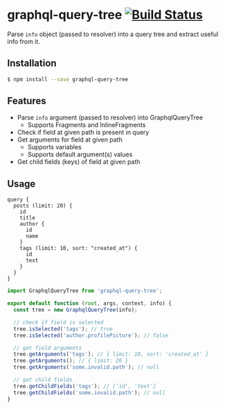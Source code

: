 
# graphql-query-tree [![Build Status](https://travis-ci.org/alekbarszczewski/graphql-query-tree.svg?branch=master)](https://travis-ci.org/alekbarszczewski/graphql-query-tree)

Parse `info` object (passed to resolver) into a query tree and extract useful info from it.

## Installation

```sh
$ npm install --save graphql-query-tree
```

## Features

* Parse `info` argument (passed to resolver) into GraphqlQueryTree
  * Supports Fragments and InlineFragments
* Check if field at given path is present in query
* Get arguments for field at given path
  * Supports variables
  * Supports default argument(s) values
* Get child fields (keys) of field at given path

## Usage

```gql
query {
  posts (limit: 20) {
    id
    title
    author {
      id
      name
    }
    tags (limit: 10, sort: "created_at") {
      id
      text
    }
  }
}
```

```js
import GraphqlQueryTree from 'graphql-query-tree';

export default function (root, args, context, info) {
  const tree = new GraphqlQueryTree(info);

  // check if field is selected
  tree.isSelected('tags'); // true
  tree.isSelected('author.profilePicture'); // false

  // get field arguments
  tree.getArguments('tags'); // { limit: 10, sort: 'created_at' }
  tree.getArguments(); // { limit: 20 }
  tree.getArguments('some.invalid.path'); // null

  // get child fields
  tree.getChildFields('tags'); // ['id', 'text']
  tree.getChildFields('some.invalid.path'); // null
}
```
